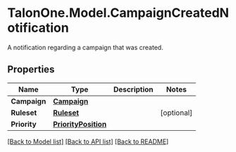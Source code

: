 # TalonOne.Model.CampaignCreatedNotification
A notification regarding a campaign that was created.
## Properties

Name | Type | Description | Notes
------------ | ------------- | ------------- | -------------
**Campaign** | [**Campaign**](Campaign.md) |  | 
**Ruleset** | [**Ruleset**](Ruleset.md) |  | [optional] 
**Priority** | [**PriorityPosition**](PriorityPosition.md) |  | 

[[Back to Model list]](../README.md#documentation-for-models) [[Back to API list]](../README.md#documentation-for-api-endpoints) [[Back to README]](../README.md)


